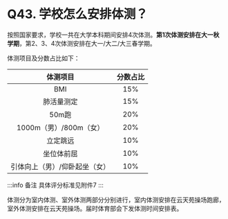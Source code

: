 # Q43. 学校怎么安排体测？

按照国家要求，学校一共在大学本科期间安排4次体测。**第1次体测安排在大一秋学期**，第2、3、4次体测安排在大一/大二/大三春学期。

体测项目及分数占比如下：

| 体测项目                      | 分数占比 |
| :--------------------------: | :------: |
| BMI                           | 15%      |
| 肺活量测定                    | 15%      |
| 50m跑                         | 20%      |
| 1000m（男）/800m（女）        | 20%      |
| 立定跳远                      | 10%      |
| 坐位体前屈                    | 10%      |
| 引体向上（男）/仰卧起坐（女） | 10%      |

:::info 备注
具体评分标准见附件7
:::

体测分为室内体测、室外体测两部分分别进行，室内体测安排在云天苑操场跑廊，室外体测安排在云天苑操场。届时体育部会下发体测时间安排表。